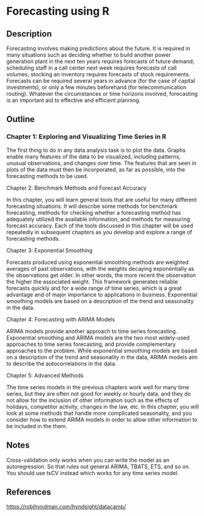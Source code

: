 # Forecasting using R

## Description

Forecasting involves making predictions about the future. It is required in many situations such as deciding whether to build another power generation plant in the next ten years requires forecasts of future demand; scheduling staff in a call center next week requires forecasts of call volumes; stocking an inventory requires forecasts of stock requirements. Forecasts can be required several years in advance (for the case of capital investments), or only a few minutes beforehand (for telecommunication routing). Whatever the circumstances or time horizons involved, forecasting is an important aid to effective and efficient planning. 

## Outline

### Chapter 1: Exploring and Visualizing Time Series in R

The first thing to do in any data analysis task is to plot the data. Graphs enable many features of the data to be visualized, including patterns, unusual observations, and changes over time. The features that are seen in plots of the data must then be incorporated, as far as possible, into the forecasting methods to be used.

Chapter 2: Benchmark Methods and Forecast Accuracy

In this chapter, you will learn general tools that are useful for many different forecasting situations. It will describe some methods for benchmark forecasting, methods for checking whether a forecasting method has adequately utilized the available information, and methods for measuring forecast accuracy. Each of the tools discussed in this chapter will be used repeatedly in subsequent chapters as you develop and explore a range of forecasting methods.

Chapter 3: Exponential Smoothing

Forecasts produced using exponential smoothing methods are weighted averages of past observations, with the weights decaying exponentially as the observations get older. In other words, the more recent the observation the higher the associated weight. This framework generates reliable forecasts quickly and for a wide range of time series, which is a great advantage and of major importance to applications in business. Exponential smoothing models are based on a description of the trend and seasonality in the data.

Chapter 4: Forecasting with ARIMA Models

ARIMA models provide another approach to time series forecasting. Exponential smoothing and ARIMA models are the two most widely-used approaches to time series forecasting, and provide complementary approaches to the problem. While exponential smoothing models are based on a description of the trend and seasonality in the data, ARIMA models aim to describe the autocorrelations in the data.

Chapter 5: Advanced Methods

The time series models in the previous chapters work well for many time series, but they are often not good for weekly or hourly data, and they do not allow for the inclusion of other information such as the effects of holidays, competitor activity, changes in the law, etc. In this chapter, you will look at some methods that handle more complicated seasonality, and you consider how to extend ARIMA models in order to allow other information to be included in the them.

## Notes

Cross-validation only works when you can write the model as an autoregression. So that rules out general ARIMA, TBATS, ETS, and so on. You should use tsCV instead which works for any time series model.

## References

https://robjhyndman.com/hyndsight/datacamp/